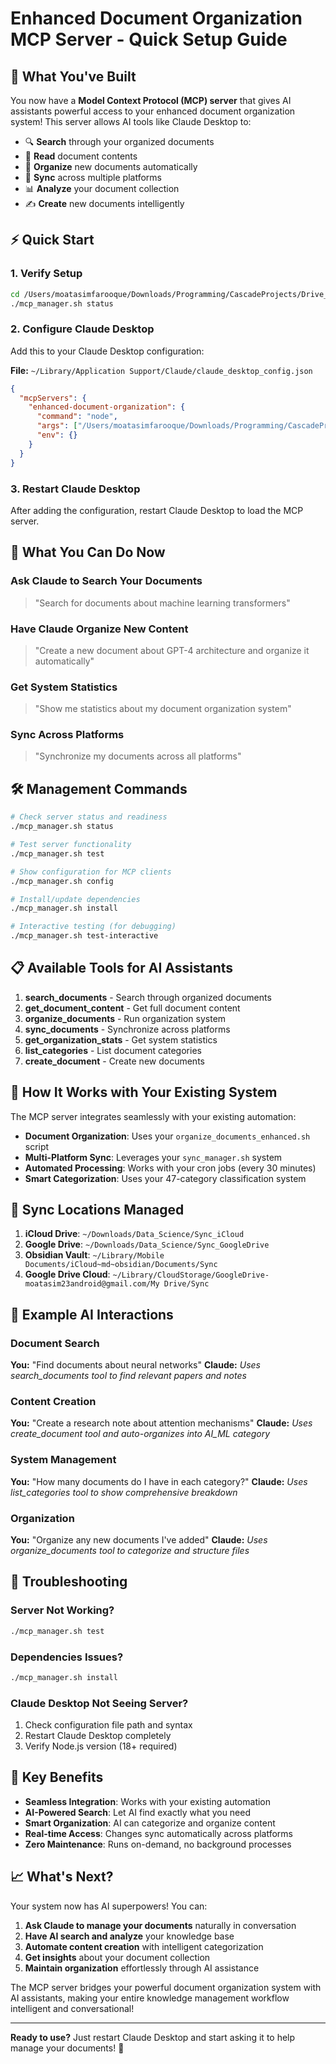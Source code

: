 # Enhanced Document Organization MCP Server - Quick Setup Guide

## 🚀 What You've Built

You now have a **Model Context Protocol (MCP) server** that gives AI assistants powerful access to your enhanced document organization system! This server allows AI tools like Claude Desktop to:

- 🔍 **Search** through your organized documents
- 📖 **Read** document contents 
- 🤖 **Organize** new documents automatically
- 🔄 **Sync** across multiple platforms
- 📊 **Analyze** your document collection
- ✍️ **Create** new documents intelligently

## ⚡ Quick Start

### 1. Verify Setup
```bash
cd /Users/moatasimfarooque/Downloads/Programming/CascadeProjects/Drive_sync
./mcp_manager.sh status
```

### 2. Configure Claude Desktop
Add this to your Claude Desktop configuration:

**File:** `~/Library/Application Support/Claude/claude_desktop_config.json`

```json
{
  "mcpServers": {
    "enhanced-document-organization": {
      "command": "node",
      "args": ["/Users/moatasimfarooque/Downloads/Programming/CascadeProjects/Drive_sync/mcp-server/server.js"],
      "env": {}
    }
  }
}
```

### 3. Restart Claude Desktop

After adding the configuration, restart Claude Desktop to load the MCP server.

## 🎯 What You Can Do Now

### Ask Claude to Search Your Documents
> "Search for documents about machine learning transformers"

### Have Claude Organize New Content
> "Create a new document about GPT-4 architecture and organize it automatically"

### Get System Statistics  
> "Show me statistics about my document organization system"

### Sync Across Platforms
> "Synchronize my documents across all platforms"

## 🛠️ Management Commands

```bash
# Check server status and readiness
./mcp_manager.sh status

# Test server functionality
./mcp_manager.sh test

# Show configuration for MCP clients
./mcp_manager.sh config

# Install/update dependencies
./mcp_manager.sh install

# Interactive testing (for debugging)
./mcp_manager.sh test-interactive
```

## 📋 Available Tools for AI Assistants

1. **search_documents** - Search through organized documents
2. **get_document_content** - Get full document content
3. **organize_documents** - Run organization system
4. **sync_documents** - Synchronize across platforms
5. **get_organization_stats** - Get system statistics
6. **list_categories** - List document categories
7. **create_document** - Create new documents

## 🔄 How It Works with Your Existing System

The MCP server integrates seamlessly with your existing automation:

- **Document Organization**: Uses your `organize_documents_enhanced.sh` script
- **Multi-Platform Sync**: Leverages your `sync_manager.sh` system
- **Automated Processing**: Works with your cron jobs (every 30 minutes)
- **Smart Categorization**: Uses your 47-category classification system

## 📁 Sync Locations Managed

1. **iCloud Drive**: `~/Downloads/Data_Science/Sync_iCloud`
2. **Google Drive**: `~/Downloads/Data_Science/Sync_GoogleDrive`  
3. **Obsidian Vault**: `~/Library/Mobile Documents/iCloud~md~obsidian/Documents/Sync`
4. **Google Drive Cloud**: `~/Library/CloudStorage/GoogleDrive-moatasim23android@gmail.com/My Drive/Sync`

## 🎨 Example AI Interactions

### Document Search
**You:** "Find documents about neural networks"
**Claude:** *Uses search_documents tool to find relevant papers and notes*

### Content Creation
**You:** "Create a research note about attention mechanisms"
**Claude:** *Uses create_document tool and auto-organizes into AI_ML category*

### System Management
**You:** "How many documents do I have in each category?"
**Claude:** *Uses list_categories tool to show comprehensive breakdown*

### Organization
**You:** "Organize any new documents I've added"
**Claude:** *Uses organize_documents tool to categorize and structure files*

## 🔧 Troubleshooting

### Server Not Working?
```bash
./mcp_manager.sh test
```

### Dependencies Issues?
```bash
./mcp_manager.sh install
```

### Claude Desktop Not Seeing Server?
1. Check configuration file path and syntax
2. Restart Claude Desktop completely
3. Verify Node.js version (18+ required)

## 🌟 Key Benefits

- **Seamless Integration**: Works with your existing automation
- **AI-Powered Search**: Let AI find exactly what you need
- **Smart Organization**: AI can categorize and organize content
- **Real-time Access**: Changes sync automatically across platforms
- **Zero Maintenance**: Runs on-demand, no background processes

## 📈 What's Next?

Your system now has AI superpowers! You can:

1. **Ask Claude to manage your documents** naturally in conversation
2. **Have AI search and analyze** your knowledge base
3. **Automate content creation** with intelligent categorization
4. **Get insights** about your document collection
5. **Maintain organization** effortlessly through AI assistance

The MCP server bridges your powerful document organization system with AI assistants, making your entire knowledge management workflow intelligent and conversational!

---

**Ready to use?** Just restart Claude Desktop and start asking it to help manage your documents! 🚀
